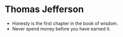 Thomas Jefferson
===========

* Honesty is the first chapter in the book of wisdom.
* Never spend money before you have earned it.